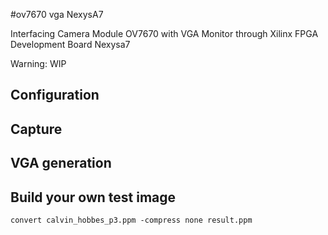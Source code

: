 #ov7670 vga NexysA7

Interfacing Camera Module OV7670 with VGA Monitor through Xilinx FPGA Development Board Nexysa7

Warning: WIP

## Configuration

## Capture

## VGA generation

## Build your own test image
    convert calvin_hobbes_p3.ppm -compress none result.ppm
